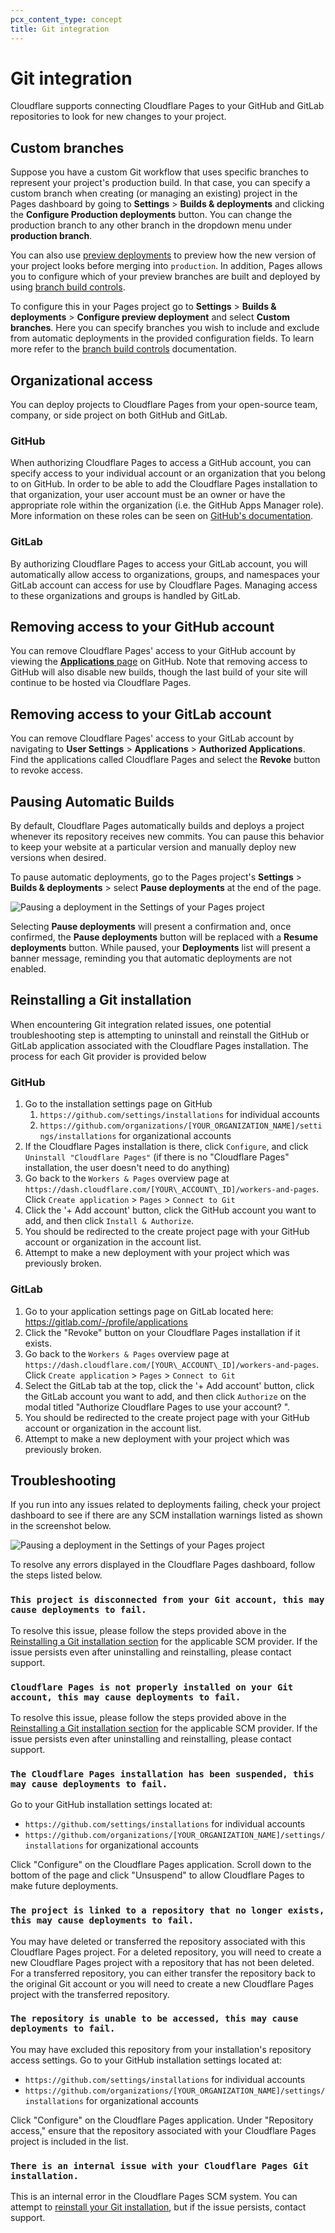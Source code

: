 ```yaml
---
pcx_content_type: concept
title: Git integration
---
```


# Git integration

Cloudflare supports connecting Cloudflare Pages to your GitHub and GitLab repositories to look for new changes to your project.

## Custom branches

Suppose you have a custom Git workflow that uses specific branches to represent your project's production build. In that case, you can specify a custom branch when creating (or managing an existing) project in the Pages dashboard by going to  **Settings** > **Builds & deployments** and clicking the **Configure Production deployments** button. You can change the production branch to any other branch in the dropdown menu under **production branch**.

You can also use [preview deployments](/pages/platform/preview-deployments/) to preview how the new version of your project looks before merging into `production`. In addition, Pages allows you to configure which of your preview branches are built and deployed by using [branch build controls](/pages/platform/branch-build-controls/).

To configure this in your Pages project go to **Settings** > **Builds & deployments** > **Configure preview deployment** and select **Custom branches**. Here you can specify branches you wish to include and exclude from automatic deployments in the provided configuration fields. To learn more refer to the [branch build controls](/pages/platform/branch-build-controls/) documentation.


## Organizational access

You can deploy projects to Cloudflare Pages from your open-source team, company, or side project on both GitHub and GitLab.

### GitHub

When authorizing Cloudflare Pages to access a GitHub account, you can specify access to your individual account or an organization that you belong to on GitHub. In order to be able to add the Cloudflare Pages installation to that organization, your user account must be an owner or have the appropriate role within the organization (i.e. the GitHub Apps Manager role). More information on these roles can be seen on [GitHub's documentation](https://docs.github.com/en/organizations/managing-peoples-access-to-your-organization-with-roles/roles-in-an-organization#github-app-managers).

### GitLab

By authorizing Cloudflare Pages to access your GitLab account, you will automatically allow access to organizations, groups, and namespaces your GitLab account can access for use by Cloudflare Pages. Managing access to these organizations and groups is handled by GitLab.

## Removing access to your GitHub account

You can remove Cloudflare Pages' access to your GitHub account by viewing the [**Applications** page](https://github.com/settings/installations) on GitHub. Note that removing access to GitHub will also disable new builds, though the last build of your site will continue to be hosted via Cloudflare Pages.

## Removing access to your GitLab account

You can remove Cloudflare Pages' access to your GitLab account by navigating to **User Settings** > **Applications** > **Authorized Applications**. Find the applications called Cloudflare Pages and select the **Revoke** button to revoke access.

## Pausing Automatic Builds

By default, Cloudflare Pages automatically builds and deploys a project whenever its repository receives new commits. You can pause this behavior to keep your website at a particular version and manually deploy new versions when desired.

To pause automatic deployments, go to the Pages project's **Settings** > **Builds & deployments** > select **Pause deployments** at the end of the page.

![Pausing a deployment in the Settings of your Pages project](/images/pages/platform/git.pause.png)

Selecting **Pause deployments** will present a confirmation and, once confirmed, the **Pause deployments** button will be replaced with a **Resume deployments** button. While paused, your **Deployments** list will present a banner message, reminding you that automatic deployments are not enabled.

## Reinstalling a Git installation

When encountering Git integration related issues, one potential troubleshooting step is attempting to uninstall and reinstall the GitHub or GitLab application associated with the Cloudflare Pages installation. The process for each Git provider is provided below

### GitHub

1. Go to the installation settings page on GitHub
    1. `https://github.com/settings/installations` for individual accounts
    1. `https://github.com/organizations/[YOUR_ORGANIZATION_NAME]/settings/installations` for organizational accounts
2. If the Cloudflare Pages installation is there, click `Configure`, and click `Uninstall "Cloudflare Pages"` (if there is no "Cloudflare Pages" installation, the user doesn't need to do anything)
3. Go back to the `Workers & Pages` overview page at `https://dash.cloudflare.com/[YOUR\_ACCOUNT\_ID]/workers-and-pages`. Click `Create application` > `Pages` > `Connect to Git`
4. Click the '+ Add account' button, click the GitHub account you want to add, and then click `Install & Authorize`.
5. You should be redirected to the create project page with your GitHub account or organization in the account list.
6. Attempt to make a new deployment with your project which was previously broken.

### GitLab

1. Go to your application settings page on GitLab located here: https://gitlab.com/-/profile/applications
2. Click the "Revoke" button on your Cloudflare Pages installation if it exists.
3. Go back to the `Workers & Pages` overview page at `https://dash.cloudflare.com/[YOUR\_ACCOUNT\_ID]/workers-and-pages`. Click `Create application` > `Pages` > `Connect to Git`
4. Select the GitLab tab at the top, click the '+ Add account' button, click the GitLab account you want to add, and then click `Authorize` on the modal titled "Authorize Cloudflare Pages to use your account? ".
5. You should be redirected to the create project page with your GitHub account or organization in the account list.
6. Attempt to make a new deployment with your project which was previously broken.

## Troubleshooting

If you run into any issues related to deployments failing, check your project dashboard to see if there are any SCM installation warnings listed as shown in the screenshot below.

![Pausing a deployment in the Settings of your Pages project](/images/pages/platform/git.dashboard-error.png)

To resolve any errors displayed in the Cloudflare Pages dashboard, follow the steps listed below.

### `This project is disconnected from your Git account, this may cause deployments to fail.`

To resolve this issue, please follow the steps provided above in the [Reinstalling a Git installation section](/pages/platform/git-integration/#reinstalling-a-git-installation) for the applicable SCM provider. If the issue persists even after uninstalling and reinstalling, please contact support.

### `Cloudflare Pages is not properly installed on your Git account, this may cause deployments to fail.`

To resolve this issue, please follow the steps provided above in the [Reinstalling a Git installation section](/pages/platform/git-integration/#reinstalling-a-git-installation) for the applicable SCM provider. If the issue persists even after uninstalling and reinstalling, please contact support.

### `The Cloudflare Pages installation has been suspended, this may cause deployments to fail.`

Go to your GitHub installation settings located at:

* `https://github.com/settings/installations` for individual accounts
* `https://github.com/organizations/[YOUR_ORGANIZATION_NAME]/settings/installations` for organizational accounts

Click "Configure" on the Cloudflare Pages application. Scroll down to the bottom of the page and click "Unsuspend" to allow Cloudflare Pages to make future deployments.

### `The project is linked to a repository that no longer exists, this may cause deployments to fail.`

You may have deleted or transferred the repository associated with this Cloudflare Pages project. For a deleted repository, you will need to create a new Cloudflare Pages project with a repository that has not been deleted. For a transferred repository, you can either transfer the repository back to the original Git account or you will need to create a new Cloudflare Pages project with the transferred repository.

### `The repository is unable to be accessed, this may cause deployments to fail.`

You may have excluded this repository from your installation's repository access settings.  Go to your GitHub installation settings located at:

* `https://github.com/settings/installations` for individual accounts
* `https://github.com/organizations/[YOUR_ORGANIZATION_NAME]/settings/installations` for organizational accounts

Click "Configure" on the Cloudflare Pages application. Under "Repository access," ensure that the repository associated with your Cloudflare Pages project is included in the list.

### `There is an internal issue with your Cloudflare Pages Git installation.`

This is an internal error in the Cloudflare Pages SCM system. You can attempt to [reinstall your Git installation](/pages/platform/git-integration/#reinstalling-a-git-installation), but if the issue persists, contact support.